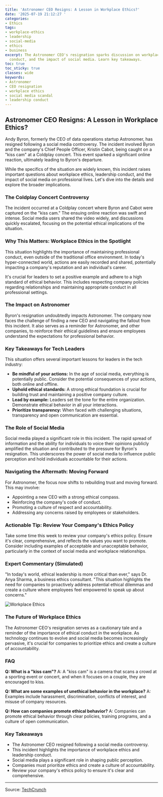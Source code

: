 ```yaml
---
title: 'Astronomer CEO Resigns: A Lesson in Workplace Ethics?'
date: '2025-07-19 21:12:27 '
categories:
- Ethics
tags:
- workplace-ethics
- leadership
- social-media
- ethics
- business
excerpt: The Astronomer CEO's resignation sparks discussion on workplace ethics, leadership
  conduct, and the impact of social media. Learn key takeaways.
toc: true
toc_sticky: true
classes: wide
keywords:
- Astronomer
- CEO resignation
- workplace ethics
- social media scandal
- leadership conduct
---
```


## Astronomer CEO Resigns: A Lesson in Workplace Ethics?

Andy Byron, formerly the CEO of data operations startup Astronomer, has resigned following a social media controversy. The incident involved Byron and the company's Chief People Officer, Kristin Cabot, being caught on a "kiss cam" at a Coldplay concert. This event sparked a significant online reaction, ultimately leading to Byron's departure.

While the specifics of the situation are widely known, this incident raises important questions about workplace ethics, leadership conduct, and the impact of social media on professional lives. Let's dive into the details and explore the broader implications.

### The Coldplay Concert Controversy

The incident occurred at a Coldplay concert where Byron and Cabot were captured on the "kiss cam." The ensuing online reaction was swift and intense. Social media users shared the video widely, and discussions quickly escalated, focusing on the potential ethical implications of the situation.

### Why This Matters: Workplace Ethics in the Spotlight

This situation highlights the importance of maintaining professional conduct, even outside of the traditional office environment. In today's hyper-connected world, actions are easily recorded and shared, potentially impacting a company's reputation and an individual's career. 

It's crucial for leaders to set a positive example and adhere to a high standard of ethical behavior. This includes respecting company policies regarding relationships and maintaining appropriate conduct in all professional settings.

### The Impact on Astronomer

Byron's resignation undoubtedly impacts Astronomer. The company now faces the challenge of finding a new CEO and navigating the fallout from this incident. It also serves as a reminder for Astronomer, and other companies, to reinforce their ethical guidelines and ensure employees understand the expectations for professional behavior.

### Key Takeaways for Tech Leaders

This situation offers several important lessons for leaders in the tech industry:

*   **Be mindful of your actions:** In the age of social media, everything is potentially public. Consider the potential consequences of your actions, both online and offline.
*   **Uphold ethical standards:** A strong ethical foundation is crucial for building trust and maintaining a positive company culture.
*   **Lead by example:** Leaders set the tone for the entire organization. Demonstrate ethical behavior in all your interactions.
*   **Prioritize transparency:** When faced with challenging situations, transparency and open communication are essential.

### The Role of Social Media

Social media played a significant role in this incident. The rapid spread of information and the ability for individuals to voice their opinions publicly amplified the situation and contributed to the pressure for Byron's resignation. This underscores the power of social media to influence public perception and hold individuals accountable for their actions.

### Navigating the Aftermath: Moving Forward

For Astronomer, the focus now shifts to rebuilding trust and moving forward. This may involve:

*   Appointing a new CEO with a strong ethical compass.
*   Reinforcing the company's code of conduct.
*   Promoting a culture of respect and accountability.
*   Addressing any concerns raised by employees or stakeholders.

### Actionable Tip: Review Your Company's Ethics Policy

Take some time this week to review your company's ethics policy. Ensure it's clear, comprehensive, and reflects the values you want to promote. Consider including examples of acceptable and unacceptable behavior, particularly in the context of social media and workplace relationships.

### Expert Commentary (Simulated)

"In today's world, ethical leadership is more critical than ever," says Dr. Anya Sharma, a business ethics consultant. "This situation highlights the need for companies to proactively address potential ethical dilemmas and create a culture where employees feel empowered to speak up about concerns." 

![Workplace Ethics](/workplace_ethics.jpg)

### The Future of Workplace Ethics

The Astronomer CEO's resignation serves as a cautionary tale and a reminder of the importance of ethical conduct in the workplace. As technology continues to evolve and social media becomes increasingly pervasive, it's crucial for companies to prioritize ethics and create a culture of accountability.

### FAQ

**Q: What is a "kiss cam"?**
A: A "kiss cam" is a camera that scans a crowd at a sporting event or concert, and when it focuses on a couple, they are encouraged to kiss.

**Q: What are some examples of unethical behavior in the workplace?**
A: Examples include harassment, discrimination, conflicts of interest, and misuse of company resources.

**Q: How can companies promote ethical behavior?**
A: Companies can promote ethical behavior through clear policies, training programs, and a culture of open communication.

### Key Takeaways

*   The Astronomer CEO resigned following a social media controversy.
*   This incident highlights the importance of workplace ethics and leadership conduct.
*   Social media plays a significant role in shaping public perception.
*   Companies must prioritize ethics and create a culture of accountability.
*   Review your company's ethics policy to ensure it's clear and comprehensive.

---

Source: [TechCrunch](https://techcrunch.com/2025/07/19/astronomer-ceo-resigns-following-coldplay-concert-scandal/)